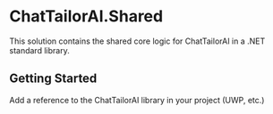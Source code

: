 ﻿# ChatTailorAI.Shared

This solution contains the shared core logic for ChatTailorAI in a .NET standard library.

## Getting Started

Add a reference to the ChatTailorAI library in your project (UWP, etc.)